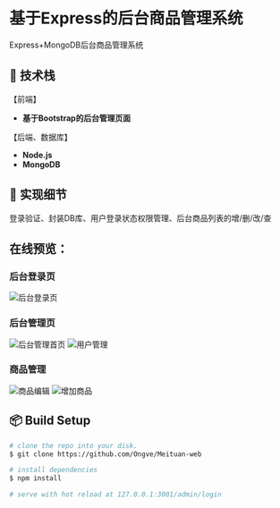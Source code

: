 # 基于Express的后台商品管理系统

 Express+MongoDB后台商品管理系统

## :book: 技术栈

【前端】

- **基于Bootstrap的后台管理页面**

【后端、数据库】

- **Node.js**
- **MongoDB**

## :pencil: 实现细节

登录验证、封装DB库、用户登录状态权限管理、后台商品列表的增/删/改/查

## 在线预览：

### 后台登录页

![后台登录页](http://m.qpic.cn/psb?/V103EO2s2J4gkQ/6lhPoWcPkFspEucEDrvp83bwnihD.yavi5YHlr48UHE!/b/dDYBAAAAAAAA&bo=uAWiAgAAAAADBz8!&rf=viewer_4 "后台登录页")

### 后台管理页

![后台管理首页](http://m.qpic.cn/psb?/V103EO2s2J4gkQ/uGw1qIE4Eo3ICXvk4APcI7W5X51GKxHXUeBHxUOGMik!/b/dLgAAAAAAAAA&bo=PwYjAwAAAAADBzs!&rf=viewer_4 "后台管理首页")
![用户管理](http://m.qpic.cn/psb?/V103EO2s2J4gkQ/BZJpru72a9qtFDsxQ4u3S39MN.PzfYlhA46GeGZrgi4!/b/dL8AAAAAAAAA&bo=PwYUAwAAAAADFxw!&rf=viewer_4 "用户管理")

### 商品管理

![商品编辑](http://m.qpic.cn/psb?/V103EO2s2J4gkQ/jGGx7QDFtJ3Ap81aRxx.OUgXjNVB20ykEDTWqGvLpyg!/b/dLgAAAAAAAAA&bo=PwYqAwAAAAADJxI!&rf=viewer_4 "商品编辑")
![增加商品](http://m.qpic.cn/psb?/V103EO2s2J4gkQ/3AsoDC4CEDno6fz28U62.Utoe2KVh7.BczitkjFlJIY!/b/dMEAAAAAAAAA&bo=PwY7AwAAAAADFzM!&rf=viewer_4 "增加商品")

## :package: Build Setup

``` bash
# clone the repo into your disk.
$ git clone https://github.com/Ongve/Meituan-web

# install dependencies
$ npm install

# serve with hot reload at 127.0.0.1:3001/admin/login
```